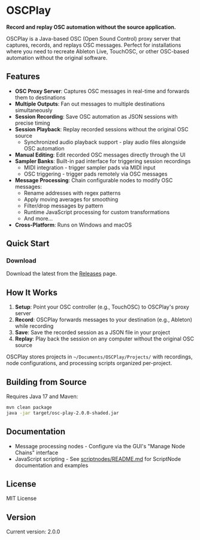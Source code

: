 # OSCPlay

**Record and replay OSC automation without the source application.**

OSCPlay is a Java-based OSC (Open Sound Control) proxy server that captures, records, and replays OSC messages. Perfect for installations where you need to recreate Ableton Live, TouchOSC, or other OSC-based automation without the original software.

## Features

- **OSC Proxy Server**: Captures OSC messages in real-time and forwards them to destinations
- **Multiple Outputs**: Fan out messages to multiple destinations simultaneously
- **Session Recording**: Save OSC automation as JSON sessions with precise timing
- **Session Playback**: Replay recorded sessions without the original OSC source
  - Synchronized audio playback support - play audio files alongside OSC automation
- **Manual Editing**: Edit recorded OSC messages directly through the UI
- **Sampler Banks**: Built-in pad interface for triggering session recordings
  - MIDI integration - trigger sampler pads via MIDI input
  - OSC triggering - trigger pads remotely via OSC messages
- **Message Processing**: Chain configurable nodes to modify OSC messages:
  - Rename addresses with regex patterns
  - Apply moving averages for smoothing
  - Filter/drop messages by pattern
  - Runtime JavaScript processing for custom transformations
  - And more...
- **Cross-Platform**: Runs on Windows and macOS

## Quick Start

### Download

Download the latest from the [Releases](../../releases) page.


## How It Works

1. **Setup**: Point your OSC controller (e.g., TouchOSC) to OSCPlay's proxy server
2. **Record**: OSCPlay forwards messages to your destination (e.g., Ableton) while recording
3. **Save**: Save the recorded session as a JSON file in your project
4. **Replay**: Play back the session on any computer without the original OSC source

OSCPlay stores projects in `~/Documents/OSCPlay/Projects/` with recordings, node configurations, and processing scripts organized per-project.

## Building from Source

Requires Java 17 and Maven:

```bash
mvn clean package
java -jar target/osc-play-2.0.0-shaded.jar
```

## Documentation

- Message processing nodes - Configure via the GUI's "Manage Node Chains" interface
- JavaScript scripting - See [scriptnodes/README.md](scriptnodes/README.md) for ScriptNode documentation and examples

## License

MIT License

## Version

Current version: 2.0.0



